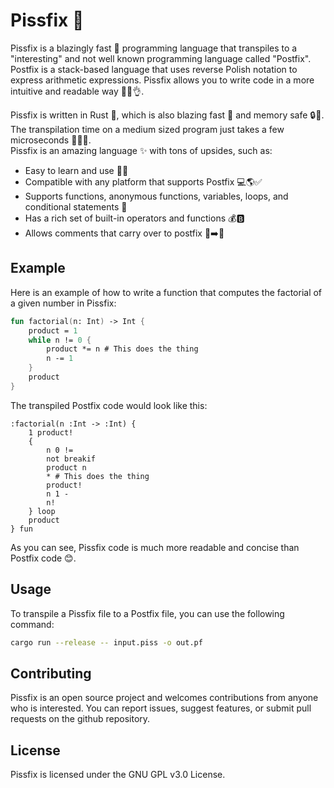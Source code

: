 # Pissfix 🚀

Pissfix is a blazingly fast 🚀 programming language that transpiles to a "interesting" and not well known programming language called "Postfix".
Postfix is a stack-based language that uses reverse Polish notation to express arithmetic expressions.
Pissfix allows you to write code in a more intuitive and readable way 💁‍♀️👌.

Pissfix is written in Rust 🦀, which is also blazing fast 🚀 and memory safe 🔒💾. \
The transpilation time on a medium sized program just takes a few microseconds 🚀🚀😱. \
Pissfix is an amazing language ✨ with tons of upsides, such as:

- Easy to learn and use 🧾🔠
- Compatible with any platform that supports Postfix 💻🌎✅
- Supports functions, anonymous functions, variables, loops, and conditional statements 💭
- Has a rich set of built-in operators and functions 💰🅱
- Allows comments that carry over to postfix 💬➡️📝

## Example

Here is an example of how to write a function that computes the factorial of a given number in Pissfix:

```fs
fun factorial(n: Int) -> Int {
    product = 1
    while n != 0 {
        product *= n # This does the thing
        n -= 1
    }
    product
}
```

The transpiled Postfix code would look like this:

```
:factorial(n :Int -> :Int) {
    1 product!
    {
        n 0 !=
        not breakif
        product n
        * # This does the thing
        product!
        n 1 -
        n!
    } loop
    product
} fun
```

As you can see, Pissfix code is much more readable and concise than Postfix code 😊.

## Usage

To transpile a Pissfix file to a Postfix file, you can use the following command:

```bash
cargo run --release -- input.piss -o out.pf
```

## Contributing

Pissfix is an open source project and welcomes contributions from anyone who is interested. You can report issues, suggest features, or submit pull requests on the github repository.

## License

Pissfix is licensed under the GNU GPL v3.0 License.
